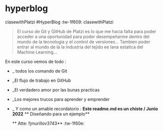 # hyperblog
clasewithPlatzi
#HyperBlog :tw-1f609:
clasewithPlatzi
>El curso de Git y GitHub de Platzi es lo que me hacia falta para poder acceder a una oportunidad para poder desempeñarme dentro del mundo de la tecnologia y el control de versiones...
> Tambien poder entrar al mundo de la la industria del tejido ee lana estatica del Machine  Learning...

En este curso vemos de todo :
* _ todos los comando de Git
* _El flujo de trabajo en GitHub
* _El verdadero amor por las bunas practicas 
* _Los mejores trucos para aprender y emprender
* _ Y como un amable recordatorio :
															**Este readme.md es un chiste / Junio 2022**
** Diseñando para un ejemplo**


  ** Atte: fjmurillov3743** :tw-1f60e:
